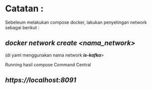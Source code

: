 # Catatan :

Sebeleum melakukan compose docker, lakukan penyetingan network sebagai berikut :
## _**docker network create <nama_network>**_
(di yaml menggunakan nama network _**is-kafka**_>

Running hasil compose Command Central
## _**https://localhost:8091**_
